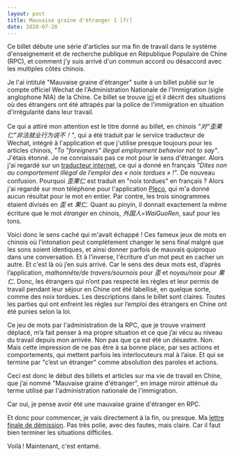 ```yaml
---
layout: post
title: Mauvaise graine d'étranger 1 [fr]
date: 2020-07-28
---
```


Ce billet débute une série d'articles sur ma fin de travail dans le système d'enseignement et de recherche publique en République Populaire de Chine (RPC), et comment j'y suis arrivé d'un commun accord ou désaccord avec les multiples côtés chinois.

Je l'ai intitulé "Mauvaise graine d'étranger" suite à un billet publié sur le compte officiel Wechat de l'Administration Nationale de l'Immigration (sigle anglophone NIA) de la Chine. Ce billet se trouve [ici](https://mp.weixin.qq.com/s/CLRlkolBbB3-CRWOWl84kg) et il décrit des situations où des étrangers ont été attrapés par la police de l'immigration en situation d'irrégularité dans leur travail.

Ce qui a attiré mon attention est le titre donné au billet, en chinois *"对“歪果仁”非法就业行为说不！"*, qui a été traduit par le service traducteur de Wechat, intégré à l'application et que j'utilise presque toujours pour les articles chinois, *"To "foreigners" illegal employment behavior not to say"*. J'étais étonné. Je ne connaissais pas ce mot pour le sens d'étranger. Alors j'ai regardé sur un [traducteur internet](https://cn.bing.com/translator), ce qui a donné en français *"Dites non au comportement illégal de l’emploi des « noix tordues » !"*. De nouveau confusion. Pourquoi *歪果仁* est traduit en "noix tordues" en français ? Alors j'ai regardé sur mon téléphone pour l'application [Pleco](https://www.pleco.com), qui m'a donné aucun résultat pour le mot en entier. Par contre, les trois sinogrammes étaient divisés en *歪* et *果仁*. Quant au pinyin, il donnait exactement la même écriture que le mot *étranger* en chinois, *外国人=WaiGuoRen*, sauf pour les tons.

Voici donc le sens caché qui m'avait échappé ! Ces fameux jeux de mots en chinois où l’intonation peut complètement changer le sens final malgré que les sons soient identiques, et ainsi donner parfois de mauvais quiproquo dans une conversation. Et à l'inverse, l'écriture d'un mot peut en cacher un autre. Et c'est là où j’en suis arrivé. Car le sens des deux mots est, d’après l’application, *malhonnête/de travers/sournois* pour *歪* et *noyau/noix* pour *果仁*. Donc, les étrangers qui n’ont pas respecté les règles et leur permis de travail pendant leur séjour en Chine ont été labellisé, en quelque sorte, comme des noix tordues. Les descriptions dans le billet sont claires. Toutes les parties qui ont enfreint les règles sur l’emploi des étrangers en Chine ont été punies selon la loi.

Ce jeu de mots par l'administration de la RPC, que je trouve vraiment déplacé, m’a fait penser à ma propre situation et ce que j’ai vécu au niveau du travail depuis mon arrivée. Non pas que ça est été un désastre. Non. Mais cette impression de ne pas être à sa bonne place, par ses actions et comportements, qui mettent parfois les interlocuteurs mal à l’aise. Et qui se termine par "c’est un étranger" comme absolution des paroles et actions.

Ceci est donc le début des billets et articles sur ma vie de travail en Chine, que j’ai nommé "Mauvaise graine d'étranger", en image miroir atténué du terme utilisé par l'administration nationale de l'immigration.

Car oui, je pense avoir été une mauvaise graine d'étranger en RPC.

Et donc pour commencer, je vais directement à la fin, ou presque. Ma [lettre finale de démission](https://tzvet.github.io/fichiersdivers/lettre-demission-TT-20200108.pdf). Pas très polie, avec des fautes, mais claire. Car il faut bien terminer les situations difficiles.

Voilà ! Maintenant, c'est entamé.
